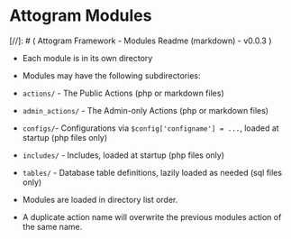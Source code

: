 Attogram Modules
===
[//]: # ( Attogram Framework - Modules Readme (markdown) - v0.0.3 )

* Each module is in its own directory

* Modules may have the following subdirectories:

 * `actions/` - The Public Actions (php or markdown files)

 * `admin_actions/` - The Admin-only Actions (php or markdown files)

 * `configs/`- Configurations via `$config['configname'] = ...`, loaded at startup (php files only)

 * `includes/` - Includes, loaded at startup (php files only)

 * `tables/` - Database table definitions, lazily loaded as needed (sql files only)

* Modules are loaded in directory list order.
 * A duplicate action name will overwrite the previous modules action of the same name.
